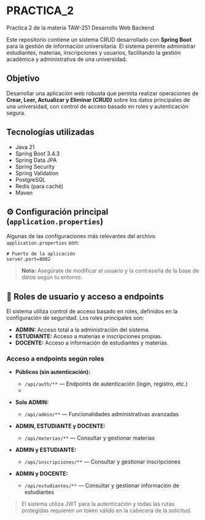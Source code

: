 # PRACTICA_2
Practica 2 de la materia TAW-251 Desarrollo Web Backend

Este repositorio contiene un sistema CRUD desarrollado con **Spring Boot** para la gestión de información universitaria. El sistema permite administrar estudiantes, materias, inscripciones y usuarios, facilitando la gestión académica y administrativa de una universidad.

## Objetivo

Desarrollar una aplicación web robusta que permita realizar operaciones de **Crear, Leer, Actualizar y Eliminar (CRUD)** sobre los datos principales de una universidad, con control de acceso basado en roles y autenticación segura.

## Tecnologías utilizadas

- Java 21
- Spring Boot 3.4.3
- Spring Data JPA
- Spring Security
- Spring Validation
- PostgreSQL
- Redis (para caché)
- Maven

## ⚙️ Configuración principal (`application.properties`)

Algunas de las configuraciones más relevantes del archivo `application.properties` son:

```properties
# Puerto de la aplicación
server.port=8082
```

> **Nota:** Asegúrate de modificar el usuario y la contraseña de la base de datos según tu entorno.

## 👤 Roles de usuario y acceso a endpoints

El sistema utiliza control de acceso basado en roles, definidos en la configuración de seguridad. Los roles principales son:

- **ADMIN:** Acceso total a la administración del sistema.
- **ESTUDIANTE:** Acceso a materias e inscripciones propias.
- **DOCENTE:** Acceso a información de estudiantes y materias.

### Acceso a endpoints según roles

- **Públicos (sin autenticación):**
  - `/api/auth/**` — Endpoints de autenticación (login, registro, etc.)
  - 
- **Solo ADMIN:**
  - `/api/admin/**` — Funcionalidades administrativas avanzadas

- **ADMIN, ESTUDIANTE y DOCENTE:**
  - `/api/materias/**` — Consultar y gestionar materias

- **ADMIN y ESTUDIANTE:**
  - `/api/inscripciones/**` — Consultar y gestionar inscripciones

- **ADMIN y DOCENTE:**
  - `/api/estudiantes/**` — Consultar y gestionar información de estudiantes

> El sistema utiliza JWT para la autenticación y todas las rutas protegidas requieren un token válido en la cabecera de la solicitud.
